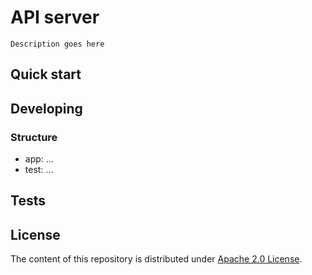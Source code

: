 # API server

`Description goes here`

## Quick start

## Developing

### Structure

- app: ...
- test: ...

## Tests

## License

The content of this repository is distributed under [Apache 2.0 License](LICENSE).
